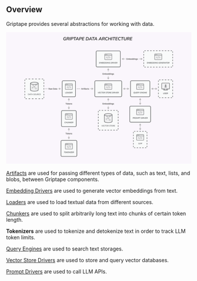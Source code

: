 ## Overview
Griptape provides several abstractions for working with data.

![Data Architecture](../../assets/img/data-architecture.png)


[Artifacts](./artifacts.md) are used for passing different types of data, such as text, lists, and blobs, between Griptape components.

[Embedding Drivers](../drivers/embedding-drivers.md) are used to generate vector embeddings from text.

[Loaders](./loaders.md) are used to load textual data from different sources.

[Chunkers](./chunkers.md) are used to split arbitrarily long text into chunks of certain token length.

**Tokenizers** are used to tokenize and detokenize text in order to track LLM token limits.

[Query Engines](../engines/query-engines.md) are used to search text storages.

[Vector Store Drivers](../drivers/vector-store-drivers.md) are used to store and query vector databases.

[Prompt Drivers](../drivers/prompt-drivers.md) are used to call LLM APIs.

